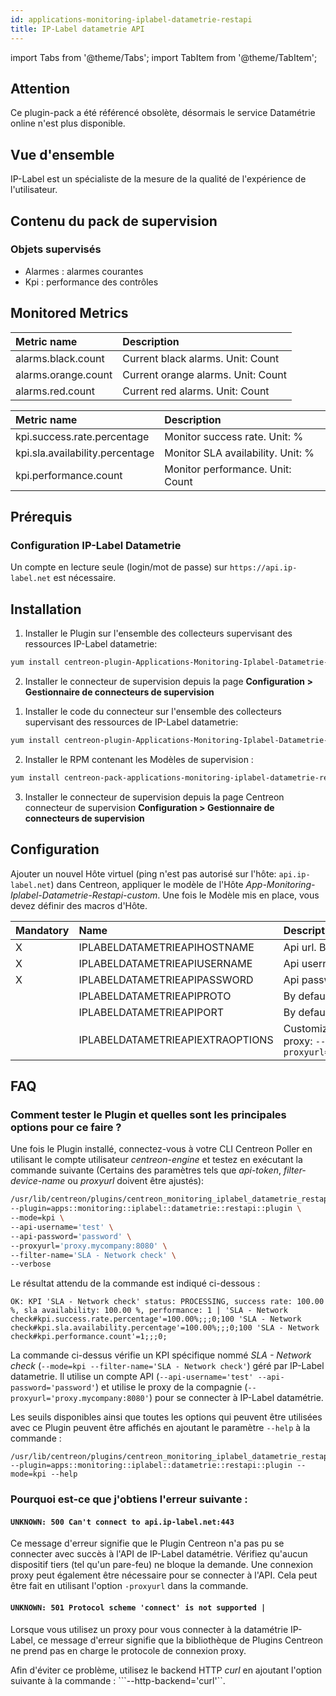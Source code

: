 ```yaml
---
id: applications-monitoring-iplabel-datametrie-restapi
title: IP-Label datametrie API
---
```

import Tabs from '@theme/Tabs';
import TabItem from '@theme/TabItem';

## Attention

Ce plugin-pack a été référencé obsolète, désormais le service Datamétrie 
online n'est plus disponible.

## Vue d'ensemble

IP-Label est un spécialiste de la mesure de la qualité de l'expérience de l'utilisateur.

## Contenu du pack de supervision

### Objets supervisés

* Alarmes : alarmes courantes
* Kpi : performance des contrôles

## Monitored Metrics 

<Tabs groupId="sync">
<TabItem value="Alarms" label="Alarms">

| Metric name                              | Description                                          |
| :--------------------------------------- | :--------------------------------------------------- |
| alarms.black.count                       | Current black alarms. Unit: Count                    |
| alarms.orange.count                      | Current orange alarms. Unit: Count                   |
| alarms.red.count                         | Current red alarms. Unit: Count                      |

</TabItem>
<TabItem value="Kpi" label="Kpi">

| Metric name                     | Description                                          |
| :------------------------------ | :--------------------------------------------------- |
| kpi.success.rate.percentage     | Monitor success rate. Unit: %                        |
| kpi.sla.availability.percentage | Monitor SLA availability. Unit: %                    |
| kpi.performance.count           | Monitor performance. Unit: Count                     |

</TabItem>
</Tabs>

## Prérequis

### Configuration IP-Label Datametrie

Un compte en lecture seule (login/mot de passe) sur ```https://api.ip-label.net``` est nécessaire. 

## Installation 

<Tabs groupId="sync">
<TabItem value="Online License" label="Online License">

1. Installer le Plugin sur l'ensemble des collecteurs supervisant des ressources IP-Label datametrie:

```bash
yum install centreon-plugin-Applications-Monitoring-Iplabel-Datametrie-Restapi
```

2. Installer le connecteur de supervision depuis la page **Configuration > Gestionnaire de connecteurs de supervision**

</TabItem>
<TabItem value="Offline License" label="Offline License">

1. Installer le code du connecteur sur l'ensemble des collecteurs supervisant des ressources de IP-Label datametrie:

```bash
yum install centreon-plugin-Applications-Monitoring-Iplabel-Datametrie-Restapi
```

2. Installer le RPM contenant les Modèles de supervision :

```bash
yum install centreon-pack-applications-monitoring-iplabel-datametrie-restapi
```

3. Installer le connecteur de supervision depuis la page Centreon connecteur de supervision **Configuration > Gestionnaire de connecteurs de supervision**

</TabItem>
</Tabs>

## Configuration

Ajouter un nouvel Hôte virtuel (ping n'est pas autorisé sur l'hôte: ```api.ip-label.net```) dans Centreon, appliquer le modèle de l'Hôte *App-Monitoring-Iplabel-Datametrie-Restapi-custom*. Une fois le Modèle mis en place, vous devez définir des macros d'Hôte. 

| Mandatory   | Name                             | Description                                                                                                              |
| :---------- | :------------------------------- | :----------------------------------------------------------------------------------------------------------------------- |
| X           | IPLABELDATAMETRIEAPIHOSTNAME     | Api url. By default: ```api.ip-label.net```                                                                              |
| X           | IPLABELDATAMETRIEAPIUSERNAME     | Api username account                                                                                                     |
| X           | IPLABELDATAMETRIEAPIPASSWORD     | Api password account                                                                                                     |
|             | IPLABELDATAMETRIEAPIPROTO        | By default: ```https```                                                                                                  |
|             | IPLABELDATAMETRIEAPIPORT         | By default: ```443```                                                                                                    |
|             | IPLABELDATAMETRIEAPIEXTRAOPTIONS | Customize it with your own if needed. E.g. proxy: ```--http-backend=curl --proxyurl='https://proxy.mycompany:3128'```    |

## FAQ

### Comment tester le Plugin et quelles sont les principales options pour ce faire ?

Une fois le Plugin installé, connectez-vous à votre CLI Centreon Poller en utilisant le compte utilisateur *centreon-engine* 
et testez en exécutant la commande suivante (Certains des paramètres tels que *api-token*, *filter-device-name* ou *proxyurl* doivent être ajustés):

```bash
/usr/lib/centreon/plugins/centreon_monitoring_iplabel_datametrie_restapi.pl \
--plugin=apps::monitoring::iplabel::datametrie::restapi::plugin \
--mode=kpi \
--api-username='test' \
--api-password='password' \
--proxyurl='proxy.mycompany:8080' \
--filter-name='SLA - Network check' \
--verbose
```

Le résultat attendu de la commande est indiqué ci-dessous :

```
OK: KPI 'SLA - Network check' status: PROCESSING, success rate: 100.00 %, sla availability: 100.00 %, performance: 1 | 'SLA - Network check#kpi.success.rate.percentage'=100.00%;;;0;100 'SLA - Network check#kpi.sla.availability.percentage'=100.00%;;;0;100 'SLA - Network check#kpi.performance.count'=1;;;0;
```

La commande ci-dessus vérifie un KPI spécifique nommé *SLA - Network check* (```--mode=kpi --filter-name='SLA - Network check'```) géré par IP-Label datametrie.
Il utilise un compte API (```--api-username='test' --api-password='password'```) et utilise le proxy de la compagnie (```--proxyurl='proxy.mycompany:8080'```) pour se connecter à IP-Label datamétrie.

Les seuils disponibles ainsi que toutes les options qui peuvent être utilisées avec ce Plugin 
peuvent être affichés en ajoutant le paramètre ```--help``` à la commande :

```
/usr/lib/centreon/plugins/centreon_monitoring_iplabel_datametrie_restapi.pl --plugin=apps::monitoring::iplabel::datametrie::restapi::plugin --mode=kpi --help
```

### Pourquoi est-ce que j'obtiens l'erreur suivante : 

#### ```UNKNOWN: 500 Can't connect to api.ip-label.net:443```

Ce message d'erreur signifie que le Plugin Centreon n'a pas pu se connecter avec succès à l'API de IP-Label datamétrie.
Vérifiez qu'aucun dispositif tiers (tel qu'un pare-feu) ne bloque la demande.
Une connexion proxy peut également être nécessaire pour se connecter à l'API. Cela peut être fait en utilisant l'option ```-proxyurl``` dans la commande.

#### ```UNKNOWN: 501 Protocol scheme 'connect' is not supported |``` 

Lorsque vous utilisez un proxy pour vous connecter à la datamétrie IP-Label, ce message d'erreur signifie que la bibliothèque de Plugins Centreon ne prend pas en charge 
le protocole de connexion proxy.

Afin d'éviter ce problème, utilisez le backend HTTP *curl* en ajoutant l'option suivante à la commande : ```--http-backend='curl'``.
